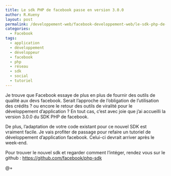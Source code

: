 ```yaml
---
title: Le sdk PHP de facebook passe en version 3.0.0
author: R.Kueny
layout: post
permalink: /developpement-web/facebook-developpement-web/le-sdk-php-de-facebook-passe-en-version-3-0-0
categories:
  - Facebook
tags:
  - application
  - développement
  - développeur
  - facebook
  - php
  - réseau
  - sdk
  - social
  - tutoriel
---
```

Je trouve que Facebook essaye de plus en plus de fournir des outils de qualité aux devs facebook. Serait l&rsquo;approche de l&rsquo;obligation de l&rsquo;utilisation des crédits ? ou encore le retour des outils de viralité pour le développement d&rsquo;application ? En tout cas, c&rsquo;est avec joie que j&rsquo;ai accueilli la version 3.0.0 du SDK PHP de facebook.

De plus, l&rsquo;adaptation de votre code existant pour ce nouvel SDK est vraiment facile. Je vais profiter de passage pour refaire un tutoriel de développement d&rsquo;application facebook. Celui-ci devrait arriver après le week-end.

Pour trouver le nouvel sdk et regarder comment l&rsquo;intéger, rendez vous sur le github : https://github.com/facebook/php-sdk

@+